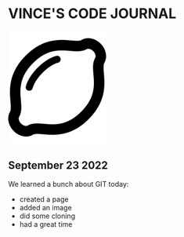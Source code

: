 VINCE'S CODE JOURNAL
====================

<img src="lemon.svg" alt="lemon" width="200"/>

September 23 2022
-----------------

We learned a bunch about GIT today:
- created a page
- added an image
- did some cloning
- had a great time

